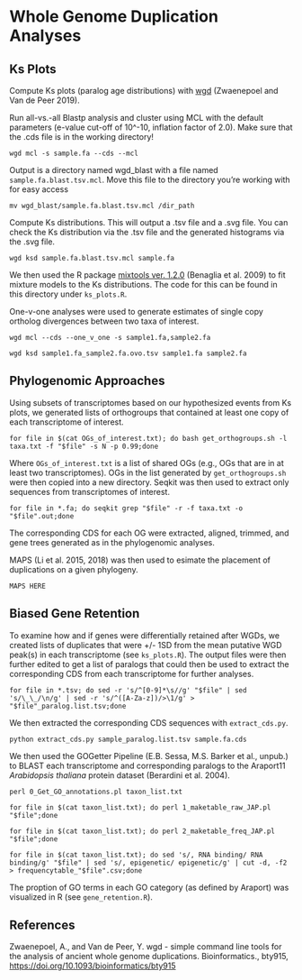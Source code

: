 # Whole Genome Duplication Analyses

## Ks Plots

Compute Ks plots (paralog age distributions) with [wgd](https://github.com/arzwa/wgd) (Zwaenepoel and Van de Peer 2019). 

Run all-vs.-all Blastp analysis and cluster using MCL with the default parameters (e-value cut-off of 10^-10, inflation factor of 2.0). Make sure that the .cds file is in the working directory!
```
wgd mcl -s sample.fa --cds --mcl
```
Output is a directory named wgd_blast with a file named `sample.fa.blast.tsv.mcl`. Move this file to the directory you’re working with for easy access
```
mv wgd_blast/sample.fa.blast.tsv.mcl /dir_path
```
Compute Ks distributions. This will output a .tsv file and a .svg file. You can check the Ks distribution via the .tsv file and the generated histograms via the .svg file.
```
wgd ksd sample.fa.blast.tsv.mcl sample.fa
```
We then used the R package [mixtools ver. 1.2.0](https://cran.r-project.org/web/packages/mixtools/mixtools.pdf) (Benaglia et al. 2009) to fit mixture models to the Ks distributions. The code for this can be found in this directory under `ks_plots.R`. 

One-v-one analyses were used to generate estimates of single copy ortholog divergences between two taxa of interest. 
```
wgd mcl --cds --one_v_one -s sample1.fa,sample2.fa 

wgd ksd sample1.fa_sample2.fa.ovo.tsv sample1.fa sample2.fa 
```

## Phylogenomic Approaches 

Using subsets of transcriptomes based on our hypothesized events from Ks plots, we generated lists of orthogroups that contained at least one copy of each transcriptome of interest. 

```
for file in $(cat OGs_of_interest.txt); do bash get_orthogroups.sh -l taxa.txt -f "$file" -s N -p 0.99;done  
```
Where `OGs_of_interest.txt` is a list of shared OGs (e.g., OGs that are in at least two transcriptomes). OGs in the list generated by `get_orthogroups.sh` were then copied into a new directory. Seqkit was then used to extract only sequences from transcriptomes of interest. 
```
for file in *.fa; do seqkit grep "$file" -r -f taxa.txt -o "$file".out;done 
```
The corresponding CDS for each OG were extracted, aligned, trimmed, and gene trees generated as in the phylogenomic analyses. 

MAPS (Li et al. 2015, 2018) was then used to esimate the placement of duplications on a given phylogeny. 

```
MAPS HERE 
```

## Biased Gene Retention 

To examine how and if genes were differentially retained after WGDs, we created lists of duplicates that were +/- 1SD from the mean putative WGD peak(s) in each transcriptome (see `ks_plots.R`). The output files were then further edited to get a list of paralogs that could then be used to extract the corresponding CDS from each transcriptome for further analyses. 

```
for file in *.tsv; do sed -r 's/^[0-9]*\s//g' "$file" | sed 's/\_\_/\n/g' | sed -r 's/^([A-Za-z])/>\1/g' > "$file"_paralog.list.tsv;done
```

We then extracted the corresponding CDS sequences with `extract_cds.py`. 

```
python extract_cds.py sample_paralog.list.tsv sample.fa.cds 
```

We then used the GOGetter Pipeline (E.B. Sessa, M.S. Barker et al., unpub.) to BLAST each transcriptome and corresponding paralogs to the Araport11 <i>Arabidopsis thaliana </i> protein dataset (Berardini et al. 2004). 

```
perl 0_Get_GO_annotations.pl taxon_list.txt 

for file in $(cat taxon_list.txt); do perl 1_maketable_raw_JAP.pl "$file";done

for file in $(cat taxon_list.txt); do perl 2_maketable_freq_JAP.pl "$file";done

for file in $(cat taxon_list.txt); do sed 's/, RNA binding/ RNA binding/g' "$file" | sed 's/, epigenetic/ epigenetic/g' | cut -d, -f2 > frequencytable_"$file".csv;done 

```

The proption of GO terms in each GO category (as defined by Araport) was visualized in R (see `gene_retention.R`). 


## References 

Zwaenepoel, A., and Van de Peer, Y. wgd - simple command line tools for the analysis of ancient whole genome duplications. Bioinformatics., bty915, https://doi.org/10.1093/bioinformatics/bty915
